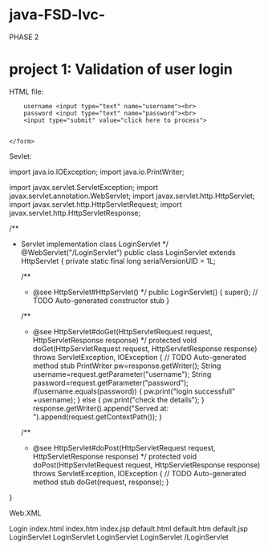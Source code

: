 # java-FSD-lvc-

PHASE 2 
# project 1: Validation of user login

HTML file:
<!DOCTYPE html>
<html>
<head>
<meta charset="ISO-8859-1">
<title>Insert title here</title>
</head>
<body>
	<form action="LoginServlet" method="get">
		

		username <input type="text" name="username"><br>
		password <input type="text" name="password"><br> 
		<input type="submit" value="click here to process">

		
	</form>

</body>
</html>


Sevlet:

import java.io.IOException;
import java.io.PrintWriter;

import javax.servlet.ServletException;
import javax.servlet.annotation.WebServlet;
import javax.servlet.http.HttpServlet;
import javax.servlet.http.HttpServletRequest;
import javax.servlet.http.HttpServletResponse;

/**
 * Servlet implementation class LoginServlet
 */
@WebServlet("/LoginServlet")
public class LoginServlet extends HttpServlet {
	private static final long serialVersionUID = 1L;
       
    /**
     * @see HttpServlet#HttpServlet()
     */
    public LoginServlet() {
        super();
        // TODO Auto-generated constructor stub
    }

	/**
	 * @see HttpServlet#doGet(HttpServletRequest request, HttpServletResponse response)
	 */
	protected void doGet(HttpServletRequest request, HttpServletResponse response) throws ServletException, IOException {
		// TODO Auto-generated method stub
		PrintWriter pw=response.getWriter();
		String username=request.getParameter("username");
		String password=request.getParameter("password");
		if(username.equals(password))
		{
			pw.print("login successfull" +username);
		}
		else {
			pw.print("check the details");
		}
		response.getWriter().append("Served at: ").append(request.getContextPath());
	}

	/**
	 * @see HttpServlet#doPost(HttpServletRequest request, HttpServletResponse response)
	 */
	protected void doPost(HttpServletRequest request, HttpServletResponse response) throws ServletException, IOException {
		// TODO Auto-generated method stub
		doGet(request, response);
	}

}

Web.XML
<?xml version="1.0" encoding="UTF-8"?>
<web-app xmlns:xsi="http://www.w3.org/2001/XMLSchema-instance" xmlns="http://xmlns.jcp.org/xml/ns/javaee" xsi:schemaLocation="http://xmlns.jcp.org/xml/ns/javaee http://xmlns.jcp.org/xml/ns/javaee/web-app_3_1.xsd" version="3.1">
  <display-name>Login</display-name>
  <welcome-file-list>
    <welcome-file>index.html</welcome-file>
    <welcome-file>index.htm</welcome-file>
    <welcome-file>index.jsp</welcome-file>
    <welcome-file>default.html</welcome-file>
    <welcome-file>default.htm</welcome-file>
    <welcome-file>default.jsp</welcome-file>
  </welcome-file-list>
  <servlet>
    <description></description>
    <display-name>LoginServlet</display-name>
    <servlet-name>LoginServlet</servlet-name>
    <servlet-class>LoginServlet</servlet-class>
  </servlet>
  <servlet-mapping>
    <servlet-name>LoginServlet</servlet-name>
    <url-pattern>/LoginServlet</url-pattern>
  </servlet-mapping>
</web-app>
